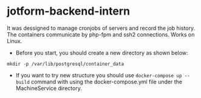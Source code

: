 # jotform-backend-intern
 It was dessigned to manage cronjobs of servers and record the job history. The containers communicate by php-fpm and ssh2 connections. Works on Linux.

* Before you start, you should create a new directory as shown below:

``mkdir -p /var/lib/postgresql/container_data``

* If you want to try new structure you should use ``docker-compose up --build`` command with using the docker-compose.yml file under the MachineService directory.
